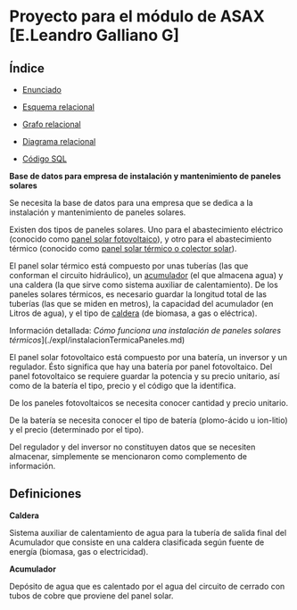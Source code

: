 # Proyecto para el módulo de ASAX [E.Leandro Galliano G]

## Índice

* [Enunciado](#bout)

* [Esquema relacional]()

* [Grafo relacional]()

* [Diagrama relacional]()

* [Código SQL]()

<a name="bout"></a>
**Base de datos para empresa de instalación y mantenimiento de paneles solares**

Se necesita la base de datos para una empresa que se dedica a la instalación y mantenimiento de paneles solares.

Existen dos tipos de paneles solares. Uno para el abastecimiento eléctrico (conocido como [panel solar fotovoltaico](#diferencias)), 
y otro para el abastecimiento térmico (conocido como [panel solar térmico o colector solar](#diferencias)).

El panel solar térmico está compuesto por unas tuberías (las que conforman el circuito hidráulico), un [acumulador](#acumu) 
(el que almacena agua) y una caldera (la que sirve como sistema auxiliar de calentamiento).
De los paneles solares térmicos, es necesario guardar la longitud total de las tuberías (las que se miden en metros),
la capacidad del acumulador (en Litros de agua), y el tipo de [caldera](#caldera) (de biomasa, a gas o eléctrica).

Información detallada: *Cómo funciona una instalación de paneles solares térmicos*](./expl/instalacionTermicaPaneles.md)



El panel solar fotovoltaico está compuesto por una batería, un inversor y un regulador. Ésto significa que hay una batería 
por panel fotovoltaico.
Del panel fotovoltaico se requiere guardar la potencia y su precio unitario, así como de la batería
el tipo, precio y el código que la identifica.

De los paneles fotovoltaicos se necesita conocer cantidad y precio unitario.

De la batería se necesita conocer el tipo de batería (plomo-ácido u ion-litio) y el precio (determinado por el tipo).

Del regulador y del inversor no constituyen datos que se necesiten almacenar, simplemente se mencionaron como complemento de
información.


## Definiciones

<a name="caldera">**Caldera**</a>

Sistema auxiliar de calentamiento de agua para la tubería de salida final del Acumulador que consiste en una caldera
clasificada según fuente de energía (biomasa, gas o electricidad).

<a name="acumu">**Acumulador**</a>

Depósito de agua que es calentado por el agua del circuito de cerrado con tubos de cobre que proviene del panel solar.

<a name="schema">
</a>

<a name="graph">
</a>

<a name="diferencias">
</a>
